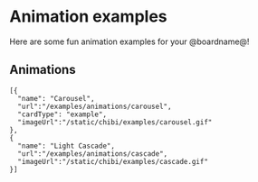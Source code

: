 # Animation examples

Here are some fun animation examples for your @boardname@!

## Animations

```codecard
[{
  "name": "Carousel",
  "url":"/examples/animations/carousel",
  "cardType": "example",
  "imageUrl":"/static/chibi/examples/carousel.gif"
}, 
{
  "name": "Light Cascade", 
  "url":"/examples/animations/cascade",
  "imageUrl":"/static/chibi/examples/cascade.gif"
}]
```